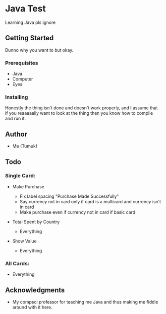 # Java Test

Learning Java pls ignore

## Getting Started

Dunno why you want to but okay.

### Prerequisites

* Java
* Computer
* Eyes

### Installing

Honestly the thing isn't done and doesn't work properly, and I assume that if you reaaaaally want to look at the thing then you know how to compile and run it.

## Author

* Me (Tumuk)

## Todo

### Single Card:

* Make Purchase
	* Fix label spacing "Purchase Made Successfully"
  	* Say currency not in card only if card is a multicard and currency isn't in card
  	* Make purchase even if currency not in card if basic card

* Total Spent by Country
  	* Everything

* Show Value
  	* Everything

### All Cards:

* Everything

## Acknowledgments

* My compsci professor for teaching me Java and thus making me fiddle around with it here.